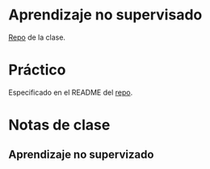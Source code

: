 # Aprendizaje no supervisado

[Repo](https://github.com/DiploDatos/AprendizajeNOSupervisado/) de la clase. 

# Práctico
Especificado en el README del [repo](https://github.com/DiploDatos/AprendizajeNOSupervisado/blob/master/README.md).  

# Notas de clase

## Aprendizaje no supervizado

